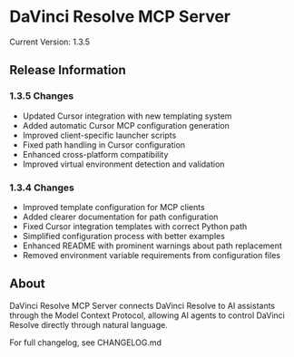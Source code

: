 # DaVinci Resolve MCP Server

Current Version: 1.3.5

## Release Information

### 1.3.5 Changes
- Updated Cursor integration with new templating system
- Added automatic Cursor MCP configuration generation
- Improved client-specific launcher scripts
- Fixed path handling in Cursor configuration
- Enhanced cross-platform compatibility
- Improved virtual environment detection and validation

### 1.3.4 Changes
- Improved template configuration for MCP clients
- Added clearer documentation for path configuration
- Fixed Cursor integration templates with correct Python path
- Simplified configuration process with better examples
- Enhanced README with prominent warnings about path replacement
- Removed environment variable requirements from configuration files

## About
DaVinci Resolve MCP Server connects DaVinci Resolve to AI assistants through the Model Context Protocol, allowing AI agents to control DaVinci Resolve directly through natural language.

For full changelog, see CHANGELOG.md 